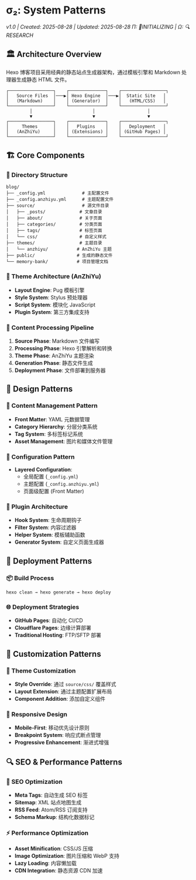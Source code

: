 # σ₂: System Patterns

_v1.0 | Created: 2025-08-28 | Updated: 2025-08-28_
_Π: 🚧INITIALIZING | Ω: 🔍RESEARCH_

## 🏛️ Architecture Overview

Hexo 博客项目采用经典的静态站点生成器架构，通过模板引擎和 Markdown 处理器生成静态 HTML 文件。

```
┌─────────────────┐    ┌──────────────┐    ┌─────────────────┐
│   Source Files  │───▶│ Hexo Engine  │───▶│  Static Site   │
│   (Markdown)    │    │ (Generator)  │    │   (HTML/CSS)   │
└─────────────────┘    └──────────────┘    └─────────────────┘
         │                       │                    │
         ▼                       ▼                    ▼
┌─────────────────┐    ┌──────────────┐    ┌─────────────────┐
│     Themes      │    │   Plugins    │    │   Deployment   │
│   (AnZhiYu)     │    │ (Extensions) │    │ (GitHub Pages) │
└─────────────────┘    └──────────────┘    └─────────────────┘
```

## 🏗️ Core Components

### 📁 Directory Structure

```
blog/
├── _config.yml              # 主配置文件
├── _config.anzhiyu.yml      # 主题配置文件
├── source/                  # 源文件目录
│   ├── _posts/             # 文章目录
│   ├── about/              # 关于页面
│   ├── categories/         # 分类页面
│   ├── tags/               # 标签页面
│   └── css/                # 自定义样式
├── themes/                 # 主题目录
│   └── anzhiyu/           # AnZhiYu 主题
├── public/                # 生成的静态文件
└── memory-bank/           # 项目管理文档
```

### 🎨 Theme Architecture (AnZhiYu)

- **Layout Engine**: Pug 模板引擎
- **Style System**: Stylus 预处理器
- **Script System**: 模块化 JavaScript
- **Plugin System**: 第三方集成支持

### 🔄 Content Processing Pipeline

1. **Source Phase**: Markdown 文件编写
2. **Processing Phase**: Hexo 引擎解析和转换
3. **Theme Phase**: AnZhiYu 主题渲染
4. **Generation Phase**: 静态文件生成
5. **Deployment Phase**: 文件部署到服务器

## 🧩 Design Patterns

### 📝 Content Management Pattern

- **Front Matter**: YAML 元数据管理
- **Category Hierarchy**: 分层分类系统
- **Tag System**: 多标签标记系统
- **Asset Management**: 图片和媒体文件管理

### 🎯 Configuration Pattern

- **Layered Configuration**:
  - 全局配置 (`_config.yml`)
  - 主题配置 (`_config.anzhiyu.yml`)
  - 页面级配置 (Front Matter)

### 🔌 Plugin Architecture

- **Hook System**: 生命周期钩子
- **Filter System**: 内容过滤器
- **Helper System**: 模板辅助函数
- **Generator System**: 自定义页面生成器

## 🚀 Deployment Patterns

### 📦 Build Process

```
hexo clean → hexo generate → hexo deploy
```

### 🌐 Deployment Strategies

- **GitHub Pages**: 自动化 CI/CD
- **Cloudflare Pages**: 边缘计算部署
- **Traditional Hosting**: FTP/SFTP 部署

## 🔧 Customization Patterns

### 🎨 Theme Customization

- **Style Override**: 通过 `source/css/` 覆盖样式
- **Layout Extension**: 通过主题配置扩展布局
- **Component Addition**: 添加自定义组件

### 📱 Responsive Design

- **Mobile-First**: 移动优先设计原则
- **Breakpoint System**: 响应式断点管理
- **Progressive Enhancement**: 渐进式增强

## 🔍 SEO & Performance Patterns

### 🎯 SEO Optimization

- **Meta Tags**: 自动生成 SEO 标签
- **Sitemap**: XML 站点地图生成
- **RSS Feed**: Atom/RSS 订阅支持
- **Schema Markup**: 结构化数据标记

### ⚡ Performance Optimization

- **Asset Minification**: CSS/JS 压缩
- **Image Optimization**: 图片压缩和 WebP 支持
- **Lazy Loading**: 内容懒加载
- **CDN Integration**: 静态资源 CDN 加速

